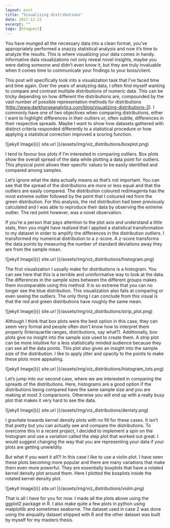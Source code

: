 ```yaml
---
layout: post
title: "Visualizing distributions"
date: 2017-12-22
excerpt: ""
tags: [blogpost]
---
```

You have munged all the necessary data into a clean format, you’ve appropriately performed a snazzy statistical analysis and now it’s time to analyze the results. This is where visualizing your data comes in handy. Informative data visualizations not only reveal novel insights, maybe you were dating someone and didn’t even know it, but they are truly invaluable when it comes time to communicate your findings to your boss/client.

This post will specifically look into a visualization task that I’ve faced time and time again. Over the years of analyzing data, I often find myself wanting to compare and contrast multiple distributions of numeric data. This can be tricky depending on how different the distributions are, compounded by the vast number of possible representation methods for distributions (http://www.darkhorseanalytics.com/blog/visualizing-distributions-3). I commonly have one of two objectives when comparing distributions, either I want to highlight differences in their outliers or, often subtle, differences in their respective spreads. Maybe I want to show how datasets gathered with distinct criteria responded differently to a statistical procedure or how applying a statistical correction improved a scoring function.

![jekyll Image]({{ site.url }}/assets/img/viz_distributions/boxplot.png)

I tend to favour box plots if I’m interested in comparing outliers. Box plots show the overall spread of the data while plotting a data point for outliers. This physical point allows their specific values to be easily identified and compared among samples.


Let’s ignore what the data actually means as that’s not important. You can see that the spread of the distributions are more or less equal and that the outliers are easily compared. The distribution coloured red/magenta has the most extreme outlier followed by the point that I coloured red from the green distribution. For this analysis, the red distribution had been previously calculated and I was able to reproduce their data by observing the extreme outlier. The red point however, was a novel observation.

If you’re a person that pays attention to the plot axis and understand a little stats, then you might have realized that I applied a statistical transformation to my dataset in order to amplify the differences in the distribution outliers. I transformed my numerical distribution to a z-score. A z-score transforms the data points by measuring the number of standard deviations away they are from the sample mean.

![jekyll Image]({{ site.url }}/assets/img/viz_distributions/histogram.png)

The first visualization I usually make for distributions is a histogram. You can see here that this is a terrible and uninformative way to look at the data. The differences in the sample sizes between the different groups makes them incomparable using this method. It is so extreme that you can no longer see the blue distribution. This visualization also fails at comparing or even seeing the outliers. The only thing I can conclude from this visual is that the red and green distributions have roughly the same mean.

![jekyll Image]({{ site.url }}/assets/img/viz_distributions/strip_plot.png)

Although I think that box plots were the best option in this case, they can seem very formal and people often don’t know how to interpret them properly (Interquartile ranges, distributions, say what?). Additionally, box plots give no insight into the sample size used to create them. A strip plot can be more intuitive for a less statistically minded audience because they can see all the data points. This plot also gives an insight into the sample size of the distribution. I like to apply jitter and opacity to the points to make these plots more appealing.

![jekyll Image]({{ site.url }}/assets/img/viz_distributions/histogram_lots.png)

Let’s jump into our second case, where we are interested in comparing the spreads of the distributions. Here, histograms are a good option if the distributions being compared have the same sample size and you are making at most 3 comparisons. Otherwise you will end up with a really busy plot that makes it very hard to see the data.

![jekyll Image]({{ site.url }}/assets/img/viz_distributions/denisty.png)

I gravitate towards kernel density plots with no fill for these cases. It isn’t that pretty but you can actually see and compare the distributions. To overcome this in a recent project, I decided to implement a spin on the histogram and use a variation called the step plot that worked out great. I would suggest changing the way that you are representing your data if your plots are getting unwieldily.

But what if you want it all?! In this case I like to use a violin plot. I have seen these plots becoming more popular and there are many variations that make them even more powerful. They are essentially boxplots that have a rotated kernel density plot around them. Here I plotted the boxplots inside the rotated kernel density plot.

![jekyll Image]({{ site.url }}/assets/img/viz_distributions/violin.png)

That is all I have for you for now. I made all the plots above using the ggplot2 package in R. I also make quite a few plots in python using matplotlib and sometimes seaborne. The dataset used in case 2 was done using the airquality dataset shipped with R and the other dataset was built by myself for my masters thesis.
